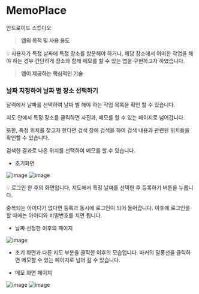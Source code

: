 # MemoPlace
안드로이드 스튜디오 
> **앱의 목적 및 사용 용도**

<aside>
💡 사용자가 특정 날짜에 특정 장소를 방문해야 하거나, 해당 장소에서 어떠한 작업을 해야 하는 경우 간단하게 장소와 함께 메모를 할 수 있는 앱을 구현하고자 하였습니다.

</aside>

> **앱이 제공하는 핵심적인 기술**
> 

### 날짜 지정하여 날짜 별 장소 선택하기

달력에서 날짜를 선택하여 날짜 별 해야 하는 작업 목록을 확인 할 수 있습니다.

지도 안에서 특정 장소를 클릭하면 사진과, 메모를 할 수 있는 페이지로 넘어갑니다.

또한, 특정 위치를 찾고자 한다면 검색 창에 검색을 하여 검색 내용과 관련된 위치들을 확인할 수 있습니다. 

검색한 결과로 나온 위치를 선택하여 메모를 할 수 있습니다.



- 초기화면

![image](https://github.com/seungji2001/MemoPlace/assets/86452494/7a66bbeb-0271-4b88-b3aa-23bb37d7fc39)
![image](https://github.com/seungji2001/MemoPlace/assets/86452494/93e8e217-6d70-440d-b19b-416717aa6e61)

<aside>
💡 로그인 한 후의 화면입니다, 지도에서 특정 날짜를 선택한 후 등록하기 버튼을 누릅니다.

중복되는 아이디가 없다면 등록과 동시에 로그인이 되어 들어갑니다. 이후에 로그인을 할 때에는 아이디와 비밀번호를 치면 됩니다.

</aside>

- 날짜 선정한 이후의 페이지

![image](https://github.com/seungji2001/MemoPlace/assets/86452494/35488b24-6557-4fc6-be9e-cb35dd850e61)

- 초기 화면과 다른 지도 부분을 클릭한 이후의 모습입니다. 마커의 말풍선을 클릭하면 메모할 수 있는 페이지로 넘어 갈 수 있습니다.

- 메모 화면 페이지

![image](https://github.com/seungji2001/MemoPlace/assets/86452494/f8a82ee5-f5cf-4033-b893-eb33d9d55ec7)
![image](https://github.com/seungji2001/MemoPlace/assets/86452494/a44e2e94-fc7b-4d7d-a097-b3176d95c4b9)


